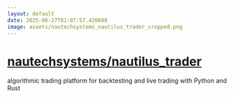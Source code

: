 ```yaml
---
layout: default
date: 2025-06-27T01:07:57.420688
image: assets/nautechsystems_nautilus_trader_cropped.png
---
```


# [nautechsystems/nautilus_trader](https://github.com/nautechsystems/nautilus_trader)

algorithmic trading platform for backtesting and live trading with Python and Rust
